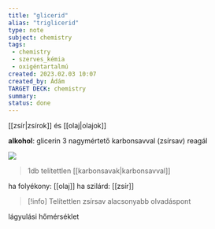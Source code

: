 ```yaml
---
title: "glicerid"
alias: "triglicerid"
type: note
subject: chemistry
tags:
 - chemistry
 - szerves_kémia
 - oxigéntartalmú
created: 2023.02.03 10:07
created_by: Ádám
TARGET DECK: chemistry
summary: 
status: done 
---
```

[[zsír|zsírok]]  és [[olaj|olajok]] 

**alkohol**: glicerin 
3 nagymértető karbonsavval (zsírsav) reagál

![](https://cms.sulinet.hu/get/d/0a4bbeba-0fa5-4bfb-8254-023e75f200f1/1/6/b/Large/s1171_n.gif)
>1db telítettlen [[karbonsavak|karbonsavval]] 

ha folyékony: [[olaj]] 
ha szilárd: [[zsír]] 

>[!info] Telítettlen zsírsav 
>alacsonyabb olvadáspont

lágyulási hőmérséklet